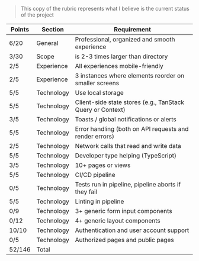 > This copy of the rubric represents what I believe is the current status of the project

| Points | Section     | Requirement                                         |
|--------|-------------|-----------------------------------------------------|
| 6/20    | General     | Professional, organized and smooth experience       |
| 3/30    | Scope       | is 2-3 times larger than directory                  |
| 2/5     | Experience  | All experiences mobile-friendly                     |
| 2/5     | Experience  | 3 instances where elements reorder on smaller screens |
| 5/5     | Technology  | Use local storage                                   |
| 5/5     | Technology  | Client-side state stores (e.g., TanStack Query or Context) |
| 3/5     | Technology  | Toasts / global notifications or alerts             |
| 5/5     | Technology  | Error handling (both on API requests and render errors) |
| 2/5     | Technology  | Network calls that read and write data              |
| 5/5     | Technology  | Developer type helping (TypeScript)                 |
| 3/5     | Technology  | 10+ pages or views                                  |
| 5/5     | Technology  | CI/CD pipeline                                      |
| 0/5     | Technology  | Tests run in pipeline, pipeline aborts if they fail |
| 5/5     | Technology  | Linting in pipeline                                 |
| 0/9     | Technology  | 3+ generic form input components                    |
| 0/12    | Technology  | 4+ generic layout components                        |
| 10/10    | Technology  | Authentication and user account support             |
| 0/5     | Technology  | Authorized pages and public pages                   |
| 52/146  | Total       |                                                     |